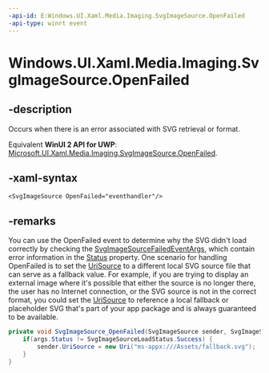 ```yaml
---
-api-id: E:Windows.UI.Xaml.Media.Imaging.SvgImageSource.OpenFailed
-api-type: winrt event
---
```


<!-- Event syntax.
public event TypedEventHandler OpenFailed<SvgImageSource, SvgImageSourceFailedEventArgs>
-->

# Windows.UI.Xaml.Media.Imaging.SvgImageSource.OpenFailed

## -description
Occurs when there is an error associated with SVG retrieval or format.

Equivalent **WinUI 2 API for UWP**: [Microsoft.UI.Xaml.Media.Imaging.SvgImageSource.OpenFailed](/windows/winui/api/microsoft.ui.xaml.media.imaging.svgimagesource.openfailed).

## -xaml-syntax
```xaml
<SvgImageSource OpenFailed="eventhandler"/>
```

## -remarks
You can use the OpenFailed event to determine why the SVG didn't load correctly by checking the [SvgImageSourceFailedEventArgs](svgimagesourcefailedeventargs.md), which contain error information in the [Status](svgimagesourcefailedeventargs_status.md) property.
One scenario for handling OpenFailed is to set the [UriSource](svgimagesource_urisource.md) to a different local SVG source file that can serve as a fallback value. For example, if you are trying to display an external image where it's possible that either the source is no longer there, the user has no Internet connection,
or the SVG source is not in the correct format, you could set the [UriSource](svgimagesource_urisource.md) to reference a local fallback or placeholder SVG that's part of your app package and is always guaranteed to be available.

```csharp
private void SvgImageSource_OpenFailed(SvgImageSource sender, SvgImageSourceFailedEventArgs args) {
    if(args.Status != SvgImageSourceLoadStatus.Success) {
        sender.UriSource = new Uri("ms-appx:///Assets/fallback.svg");
    }
}

```


